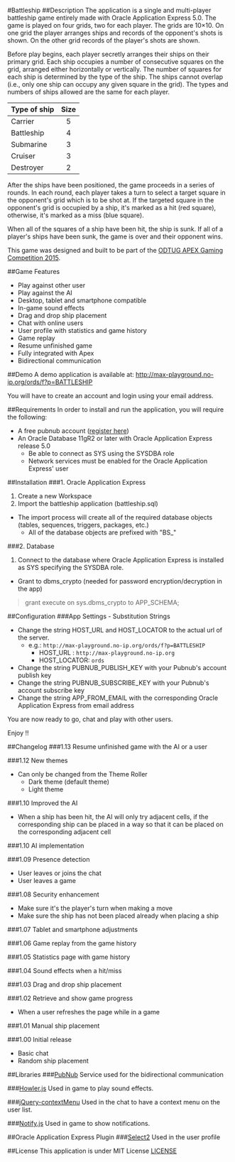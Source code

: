 #Battleship
##Description
The application is a single and multi-player battleship game entirely made with Oracle Application Express 5.0. 
The game is played on four grids, two for each player. The grids are 10×10. On one grid the player arranges ships and records of the opponent's shots is shown. On the other grid records of the player's shots are shown.

Before play begins, each player secretly arranges their ships on their primary grid. Each ship occupies a number of consecutive squares on the grid, arranged either horizontally or vertically. The number of squares for each ship is determined by the type of the ship. The ships cannot overlap (i.e., only one ship can occupy any given square in the grid). The types and numbers of ships allowed are the same for each player.

| Type of ship | Size |
| :----------- | :--: |
| Carrier      | 5    |
| Battleship   | 4    |
| Submarine    | 3    |
| Cruiser      | 3    |
| Destroyer    | 2    |

After the ships have been positioned, the game proceeds in a series of rounds. In each round, each player takes a turn to select a target square in the opponent's grid which is to be shot at. If the targeted square in the opponent's grid is occupied by a ship, it's marked as a hit (red square), otherwise, it's marked as a miss (blue square).

When all of the squares of a ship have been hit, the ship is sunk. If all of a player's ships have been sunk, the game is over and their opponent wins.

This game was designed and built to be part of the [ODTUG APEX Gaming Competition 2015](http://competition.odtug.com/).

##Game Features
* Play against other user
* Play against the AI
* Desktop, tablet and smartphone compatible
* In-game sound effects
* Drag and drop ship placement
* Chat with online users
* User profile with statistics and game history
* Game replay
* Resume unfinished game
* Fully integrated with Apex
* Bidirectional communication

##Demo
A demo application is available at:
http://max-playground.no-ip.org/ords/f?p=BATTLESHIP

You will have to create an account and login using your email address.

##Requirements
In order to install and run the application, you will require the following:

* A free pubnub account ([register here](https://www.pubnub.com/))
* An Oracle Database 11gR2 or later with Oracle Application Express release 5.0
  * Be able to connect as SYS using the SYSDBA role
  * Network services must be enabled for the Oracle Application Express' user

##Installation
###1. Oracle Application Express
1. Create a new Workspace
2. Import the battleship application (battleship.sql)
  * The import process will create all of the required database objects (tables, sequences, triggers, packages, etc.)
    * All of the database objects are prefixed with "BS_"

###2. Database
1. Connect to the database where Oracle Application Express is installed as SYS specifying the SYSDBA role.
 * Grant to dbms_crypto (needed for password encryption/decryption in the app)

> grant execute on sys.dbms_crypto to APP_SCHEMA;

##Configuration
###App Settings - Substitution Strings
* Change the string HOST_URL and HOST_LOCATOR to the actual url of the server.
  * e.g.: `http://max-playground.no-ip.org/ords/f?p=BATTLESHIP`
    * HOST_URL : `http://max-playground.no-ip.org`
    * HOST_LOCATOR: `ords`
* Change the string PUBNUB_PUBLISH_KEY with your Pubnub's account publish key
* Change the string PUBNUB_SUBSCRIBE_KEY with your Pubnub's account subscribe key
* Change the string APP_FROM_EMAIL with the corresponding Oracle Application Express from email address

You are now ready to go, chat and play with other users.

Enjoy !!

##Changelog
###1.13 Resume unfinished game with the AI or a user

###1.12 New themes
* Can only be changed from the Theme Roller
  * Dark theme (default theme)
  * Light theme
  
###1.10 Improved the AI
* When a ship has been hit, the AI will only try adjacent cells, if the corresponding ship can be placed in a way so that it can be placed on the corresponding adjacent cell

###1.10 AI implementation

###1.09 Presence detection
* User leaves or joins the chat
* User leaves a game

###1.08 Security enhancement
* Make sure it's the player's turn when making a move
* Make sure the ship has not been placed already when placing a ship

###1.07 Tablet and smartphone adjustments

###1.06 Game replay from the game history

###1.05 Statistics page with game history

###1.04 Sound effects when a hit/miss 

###1.03 Drag and drop ship placement

###1.02 Retrieve and show game progress
* When a user refreshes the page while in a game

###1.01 Manual ship placement

###1.00 Initial release
* Basic chat
* Random ship placement

##Libraries
###[PubNub](https://www.pubnub.com/)
Service used for the bidirectional communication

###[Howler.js](https://github.com/goldfire/howler.js)
Used in game to play sound effects.

###[jQuery-contextMenu](https://github.com/swisnl/jQuery-contextMenu)
Used in the chat to have a context menu on the user list.

###[Notify.js](http://notifyjs.com)
Used in game to show notifications.

##Oracle Application Express Plugin
###[Select2](https://github.com/nbuytaert1/apex-select2)
Used in the user profile

##License
This application is under MIT License
[LICENSE](https://github.com/maxime-tremblay/apex-battleship/blob/master/LICENSE)
